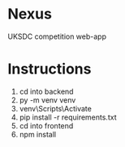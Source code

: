 # Nexus
UKSDC competition web-app

# Instructions
1) cd into backend
2) py -m venv venv
3) venv\Scripts\Activate
4) pip install -r requirements.txt
5) cd into frontend
6) npm install
